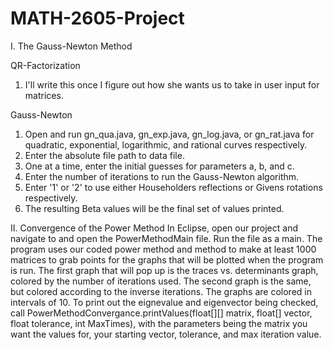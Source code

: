 MATH-2605-Project
=================

I. The Gauss-Newton Method

QR-Factorization
1. I'll write this once I figure out how she wants us to take in user input for matrices.

Gauss-Newton
1. Open and run gn_qua.java, gn_exp.java, gn_log.java, or gn_rat.java for quadratic,
    exponential, logarithmic, and rational curves respectively.
2. Enter the absolute file path to data file.
3. One at a time, enter the initial guesses for parameters a, b, and c.
4. Enter the number of iterations to run the Gauss-Newton algorithm.
5. Enter '1' or '2' to use either Householders reflections or Givens rotations respectively.
6. The resulting Beta values will be the final set of values printed.

II. Convergence of the Power Method
In Eclipse, open our project and navigate to and open the PowerMethodMain file. Run the file as a main. The program uses our coded power method and method to make at least 1000 matrices to grab points for the graphs that will be plotted when the program is run. 
The first graph that will pop up is the traces vs. determinants graph, colored by the number of iterations used. The second graph is the same, but colored according to the inverse iterations. The graphs are colored in intervals of 10.
To print out the eignevalue and eigenvector being checked, call PowerMethodConvergance.printValues(float[][] matrix, float[] vector, float tolerance, int MaxTimes), with the parameters being the matrix you want the values for, 
your starting vector, tolerance, and max iteration value. 
